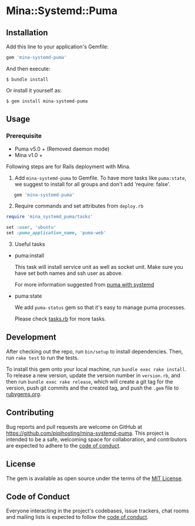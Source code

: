 # Mina::Systemd::Puma


## Installation

Add this line to your application's Gemfile:

```ruby
gem 'mina-systemd-puma'
```

And then execute:

    $ bundle install

Or install it yourself as:

    $ gem install mina-systemd-puma

## Usage

### Prerequisite

- Puma v5.0 + (Removed daemon mode)
- Mina v1.0 +

Following steps are for Rails deployment with Mina.

1. Add `mina-systemd-puma` to Gemfile. To have more tasks like `puma:state`,
   we suggest to install for all groups and don't add 'require: false'.

```ruby
   gem 'mina-systemd-puma'
```

2. Require commands and set attributes from `deploy.rb`

```ruby
require 'mina_systemd_puma/tasks'
```

```ruby
set :user, 'ubuntu'
set :puma_application_name, 'puma-web'
```

3. Useful tasks

- puma:install

   This task will install service unit as well as socket unit. Make sure you
   have set both names and ssh user as above.

   For more information suggested from [puma with systemd](https://github.com/puma/puma/blob/master/docs/systemd.md)


- puma:state

   We add `puma-status` gem so that it's easy to manage puma processes.

   Please check
   [tasks.rb](https://github.com/pipihosting/mina-systemd-puma/blob/main/lib/mina_systemd_puma/tasks.rb)
   for more tasks.


## Development

After checking out the repo, run `bin/setup` to install dependencies. Then, run `rake test` to run the tests.

To install this gem onto your local machine, run `bundle exec rake install`. To release a new version, update the version number in `version.rb`, and then run `bundle exec rake release`, which will create a git tag for the version, push git commits and the created tag, and push the `.gem` file to [rubygems.org](https://rubygems.org).

## Contributing

Bug reports and pull requests are welcome on GitHub at https://github.com/pipihosting/mina-systemd-puma. This project is intended to be a safe, welcoming space for collaboration, and contributors are expected to adhere to the [code of conduct](https://github.com/pipihosting/mina-systemd-puma/blob/master/CODE_OF_CONDUCT.md).

## License

The gem is available as open source under the terms of the [MIT License](https://opensource.org/licenses/MIT).

## Code of Conduct

Everyone interacting in the project's codebases, issue trackers, chat rooms and mailing lists is expected to follow the [code of conduct](https://github.com/[USERNAME]/mina-systemd-puma/blob/master/CODE_OF_CONDUCT.md).
